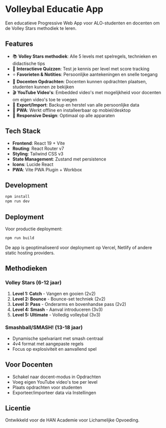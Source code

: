 # Volleybal Educatie App

Een educatieve Progressive Web App voor ALO-studenten en docenten om de Volley Stars methodiek te leren.

## Features

- 📚 **Volley Stars methodiek**: Alle 5 levels met spelregels, technieken en didactische tips
- 🎯 **Interactieve Quizzen**: Test je kennis per level met score tracking
- ⭐ **Favorieten & Notities**: Persoonlijke aantekeningen en snelle toegang
- 📝 **Docenten Opdrachten**: Docenten kunnen opdrachten plaatsen, studenten kunnen ze bekijken
- 🎬 **YouTube Video's**: Embedded video's met mogelijkheid voor docenten om eigen video's toe te voegen
- 💾 **Export/Import**: Backup en herstel van alle persoonlijke data
- 📱 **PWA**: Werkt offline en installeerbaar op mobiel/desktop
- 🎨 **Responsive Design**: Optimaal op alle apparaten

## Tech Stack

- **Frontend**: React 19 + Vite
- **Routing**: React Router v7
- **Styling**: Tailwind CSS v3
- **State Management**: Zustand met persistence
- **Icons**: Lucide React
- **PWA**: Vite PWA Plugin + Workbox

## Development

```bash
npm install
npm run dev
```

## Deployment

Voor productie deployment:

```bash
npm run build
```

De app is geoptimaliseerd voor deployment op Vercel, Netlify of andere static hosting providers.

## Methodieken

### Volley Stars (6-12 jaar)
1. **Level 1: Catch** - Vangen en gooien (2v2)
2. **Level 2: Bounce** - Bounce-set techniek (2v2) 
3. **Level 3: Pass** - Onderarms en bovenhandse pass (2v2)
4. **Level 4: Smash** - Aanval introduceren (3v3)
5. **Level 5: Ultimate** - Volledig volleybal (3v3)

### Smashball/SMASH! (13-18 jaar)
- Dynamische spelvariant met smash centraal
- 4v4 format met aangepaste regels
- Focus op explosiviteit en aanvallend spel

## Voor Docenten

- Schakel naar docent-modus in Opdrachten
- Voeg eigen YouTube video's toe per level
- Plaats opdrachten voor studenten
- Exporteer/importeer data via Instellingen

## Licentie

Ontwikkeld voor de HAN Academie voor Lichamelijke Opvoeding.